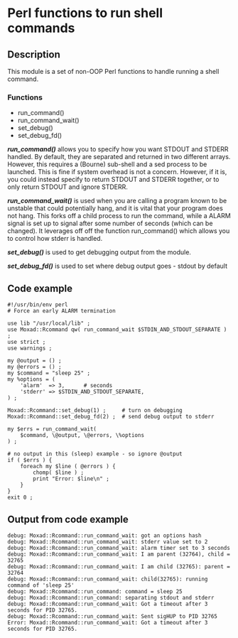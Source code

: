 # Perl functions to run shell commands

## Description
This module is a set of non-OOP Perl functions to handle running a shell
command.

### Functions
- run_command()
- run_command_wait()
- set_debug()
- set_debug_fd()

***run_command()***  allows you to specify how you want STDOUT and STDERR handled.
By default, they are separated and returned in two different arrays.  However,
this requires a (Bourne) sub-shell and a sed process to be launched.  This is 
fine if system overhead is not a concern.  However, if it is, you could instead
specify to return STDOUT and STDERR together, or to only return STDOUT and ignore
STDERR.

***run_command_wait()*** is used when you are calling a program known to be unstable
that could potentially hang, and it is vital that your program does not hang.  This
forks off a child process to run the command, while a ALARM signal is set up to
signal after some number of seconds (which can be changed).  It leverages off off the
function run_command() which allows you to control how stderr is handled.

***set_debug()*** is used to get debugging output from the module.

***set_debug_fd()*** is used to set where debug output goes - stdout by default

## Code example
    #!/usr/bin/env perl
    # Force an early ALARM termination
    
    use lib "/usr/local/lib" ;
    use Moxad::Rcommand qw( run_command_wait $STDIN_AND_STDOUT_SEPARATE ) ;
    use strict ;
    use warnings ;
    
    my @output = () ;
    my @errors = () ;
    my $command = "sleep 25" ;
    my %options = (
        'alarm'  => 3,      # seconds
        'stderr' => $STDIN_AND_STDOUT_SEPARATE,
    ) ;
    
    Moxad::Rcommand::set_debug(1) ;     # turn on debugging
    Moxad::Rcommand::set_debug_fd(2) ;  # send debug output to stderr
    
    my $errs = run_command_wait(
        $command, \@output, \@errors, \%options
    ) ;
    
    # no output in this (sleep) example - so ignore @output
    if ( $errs ) {
        foreach my $line ( @errors ) {
            chomp( $line ) ;
            print "Error: $line\n" ;
        }
    }
    exit 0 ;

## Output from code example
    debug: Moxad::Rcommand::run_command_wait: got an options hash
    debug: Moxad::Rcommand::run_command_wait: stderr value set to 2
    debug: Moxad::Rcommand::run_command_wait: alarm timer set to 3 seconds
    debug: Moxad::Rcommand::run_command_wait: I am parent (32764), child = 32765
    debug: Moxad::Rcommand::run_command_wait: I am child (32765): parent = 32764
    debug: Moxad::Rcommand::run_command_wait: child(32765): running command of 'sleep 25'
    debug: Moxad::Rcommand::run_command: command = sleep 25
    debug: Moxad::Rcommand::run_command: separating stdout and stderr
    debug: Moxad::Rcommand::run_command_wait: Got a timeout after 3 seconds for PID 32765.
    debug: Moxad::Rcommand::run_command_wait: Sent sigHUP to PID 32765
    Error: Moxad::Rcommand::run_command_wait: Got a timeout after 3 seconds for PID 32765.
